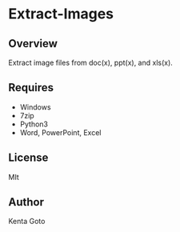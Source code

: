 # Extract-Images 

## Overview
Extract image files from doc(x), ppt(x), and xls(x).  

## Requires
- Windows
- 7zip
- Python3
- Word, PowerPoint, Excel

## License
MIt

## Author
Kenta Goto
